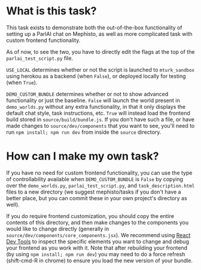 # What is this task?
This task exists to demonstrate both the out-of-the-box functionality of setting up a ParlAI chat on Mephisto, as well as more complicated task with custom frontend functionality. 

As of now, to see the two, you have to directly edit the flags at the top of the `parlai_test_script.py` file. 

`USE_LOCAL` determines whether or not the script is launched to `mturk_sandbox` using herokou as a backend (when `False`), or deployed locally for testing (when `True`).

`DEMO_CUSTOM_BUNDLE` determines whether or not to show advanced functionality or just the baseline. `False` will launch the world present in `demo_worlds.py` without any extra functionality, in that it only displays the default chat style, task instructions, etc. `True` will instead load the frontend build stored in `source/build/bundle.js`. If you don't have such a file, or have made changes to `source/dev/components` that you want to see, you'll need to run `npm install; npm run dev` from inside the `source` directory.

# How can I make my own task?
If you have no need for custom frontend functionality, you can use the type of controllability available when `DEMO_CUSTOM_BUNDLE` is `False` by copying over the `demo_worlds.py`, `parlai_test_script.py`, and `task_description.html` files to a new directory (we suggest mephisto/tasks if you don't have a better place, but you can commit these in your own project's directory as well). 

If you do require frontend customization, you should copy the entire contents of this directory, and then make changes to the components you would like to change directly (generally in `source/dev/components/core_components.jsx`). We recommend using [React Dev Tools](https://chrome.google.com/webstore/detail/react-developer-tools/fmkadmapgofadopljbjfkapdkoienihi?hl=en) to inspect the specific elements you want to change and debug your frontend as you work with it. Note that after rebuilding your frontend (by using `npm install; npm run dev`) you may need to do a force refresh (shift-cmd-R in chrome) to ensure you load the new version of your bundle.